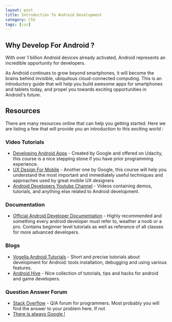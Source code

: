 ```yaml
---
layout: post
title: Introduction To Android Development
category: CSS
tags: [css]
---
```


## Why Develop For Android ?

With over 1 billion Android devices already activated, Android represents an incredible opportunity for developers.

As Android continues to grow beyond smartphones, it will become the brains behind invisible, ubiquitous cloud-connected computing. This is an introductory guide that will help you build awesome apps for smartphones and tablets today, and propel you towards exciting opportunities in Android's future.

## Resources

There are many resources online that can help you getting started. Here we are listing a few that will provide you an introduction to this exciting world :

### Video Tutorials

- [Developing Android Apps] - Created by Google and offered on Udacity, this course is a nice stepping stone if you have prior programming experience.
- [UX Design For Mobile] - Another one by Google, this course will help you understand the most important and immediately useful techniques and approaches used by great mobile UX designers
- [Android Developers Youtube Channel] - Videos containing demos, tutorials, and anything else related to Android development.
   
### Documentation

- [Official Android Developer Documentation] - Highly recommended and something every android developer must refer to, weather a noob or a pro. Contains beginner level tutorials as well as referance of all classes for more advanced developers.
 
### Blogs

- [Vogella Android Tutorials] - Short and precise tutorials about development for Android: tools installation, debugging and using various features.
- [Android Hive] - Nice collection of  tutorials, tips and hacks for android and game developers.

### Question Answer Forum

- [Stack Overflow] - Q/A forum for programmers. Most probably you will find the answer to your problem here. If not
- [There is always Google !]

[Developing Android Apps]:https://www.udacity.com/course/ud853
[UX Design For Mobile]:https://www.udacity.com/course/ud849
[Android Developers Youtube Channel]:https://www.youtube.com/user/androiddevelopers/featured
[Official Android Developer Documentation]: http://developer.android.com/training/index.html
[There is always Google !]:https://www.google.com
[Stack Overflow]:http://www.stackoverflow.com/
[Vogella Android Tutorials]:http://www.vogella.com/tutorials/android.html
[Android Hive]:http://www.androidhive.info/


